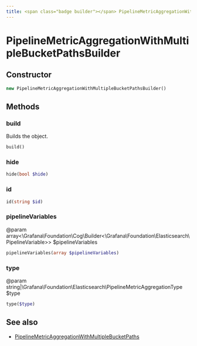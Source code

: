 ```yaml
---
title: <span class="badge builder"></span> PipelineMetricAggregationWithMultipleBucketPathsBuilder
---
```

# <span class="badge builder"></span> PipelineMetricAggregationWithMultipleBucketPathsBuilder

## Constructor

```php
new PipelineMetricAggregationWithMultipleBucketPathsBuilder()
```
## Methods

### <span class="badge object-method"></span> build

Builds the object.

```php
build()
```

### <span class="badge object-method"></span> hide

```php
hide(bool $hide)
```

### <span class="badge object-method"></span> id

```php
id(string $id)
```

### <span class="badge object-method"></span> pipelineVariables

@param array<\Grafana\Foundation\Cog\Builder<\Grafana\Foundation\Elasticsearch\PipelineVariable>> $pipelineVariables

```php
pipelineVariables(array $pipelineVariables)
```

### <span class="badge object-method"></span> type

@param string|\Grafana\Foundation\Elasticsearch\PipelineMetricAggregationType $type

```php
type($type)
```

## See also

 * <span class="badge object-type-class"></span> [PipelineMetricAggregationWithMultipleBucketPaths](./object-PipelineMetricAggregationWithMultipleBucketPaths.md)
